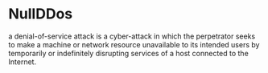 # NullDDos
a denial-of-service attack is a cyber-attack in which the perpetrator seeks to make a machine or network resource unavailable to its intended users by temporarily or indefinitely disrupting services of a host connected to the Internet.
